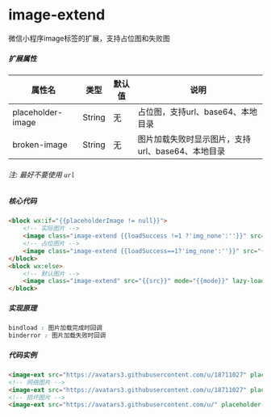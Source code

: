 # image-extend

微信小程序image标签的扩展，支持占位图和失败图

##### 扩展属性

|属性名|类型|默认值|说明|
|---|---|---|---|
|placeholder-image|String|无|占位图，支持url、base64、本地目录|
|broken-image|String|无|图片加载失败时显示图片，支持url、base64、本地目录|

###### 注: 最好不要使用 `url`

##### 核心代码
``` html
<block wx:if="{{placeholderImage != null}}">
    <!-- 实际图片 -->
    <image class="image-extend {{loadSuccess !=1 ?'img_none':''}}" src="{{src}}" mode="{{mode}}" lazy-load="{{lazyLoad}}" bindload="_loadSuccess" binderror="_loadError"></image>
    <!-- 占位图片 -->
    <image class="image-extend {{loadSuccess==1?'img_none':''}}" src="{{placeholderImage}}" mode="{{mode}}" lazy-load="{{lazyLoad}}"></image>
</block>
<block wx:else>
    <!-- 默认图片 -->
    <image class="image-extend" src="{{src}}" mode="{{mode}}" lazy-load="{{lazyLoad}}"></image>
</block>
```

##### 实现原理
``` css
bindload : 图片加载完成时回调
binderror : 图片加载失败时回调
```

##### 代码实例
``` html
<image-ext src="https://avatars3.githubusercontent.com/u/18711027" placeholder-image="/icon/default.png" brokenImage="/icon/break.png" class="logo"></image-ext>
<!-- 网络图片 -->
<image-ext src="https://avatars3.githubusercontent.com/u/18711027" placeholder-image="https://timgsa.baidu.com/timg?image&quality=80&size=b9999_10000&sec=1525693369091&di=7acd1d6ec54df9e8b75348e611469585&imgtype=0&src=http%3A%2F%2Fimg.zcool.cn%2Fcommunity%2F01786557e4a6fa0000018c1bf080ca.png" brokenImage="https://timgsa.baidu.com/timg?image&quality=80&size=b9999_10000&sec=1525693334599&di=ae7d67d686448c3a9421db5d128f621a&imgtype=0&src=http%3A%2F%2Fimgsrc.baidu.com%2Fimgad%2Fpic%2Fitem%2Fb58f8c5494eef01f3ddfaeedebfe9925bd317dca.jpg" class="logo"></image-ext>
<!-- 损坏图片 -->
<image-ext src="https://avatars3.githubusercontent.com/u/" placeholder-image="/icon/default.png" brokenImage="/icon/break.png" class="logo"></image-ext>
```

